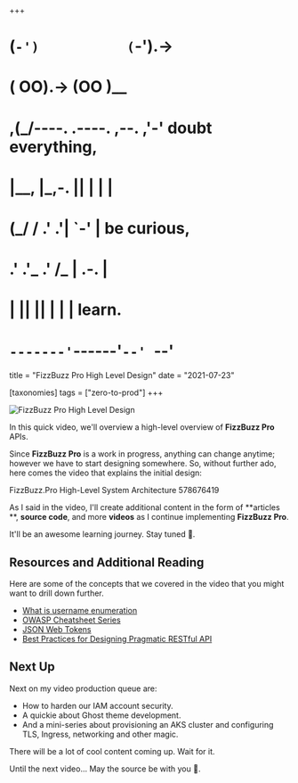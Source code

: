 +++
#   (`-')           (`-').->
#   ( OO).->        (OO )__
# ,(_/----. .----. ,--. ,'-' doubt everything,
# |__,    |\_,-.  ||  | |  |
#  (_/   /    .' .'|  `-'  | be curious,
#  .'  .'_  .'  /_ |  .-.  |
# |       ||      ||  | |  | learn.
# `-------'`------'`--' `--'

title = "FizzBuzz Pro High Level Design"
date = "2021-07-23"

[taxonomies]
tags = ["zero-to-prod"]
+++

![FizzBuzz Pro High Level Design](/images/size/w1200/2024/03/blueprint.png)

In this quick video, we'll overview a high-level overview of **FizzBuzz Pro**
APIs.

Since **FizzBuzz Pro** is a work in progress, anything can change anytime;
however we have to start designing somewhere. So, without further ado, here
comes the video that explains the initial design:

FizzBuzz.Pro High-Level System Architecture
578676419


As I said in the video, I'll create additional content in the form of **articles
**, **source code**, and more **videos** as I continue implementing **FizzBuzz
Pro**.

It'll be an awesome learning journey. Stay tuned 🎵.

Resources and Additional Reading
--------------------------------

Here are some of the concepts that we covered in the video that you might want
to drill down further.

* [What is username enumeration](https://www.virtuesecurity.com/kb/username-enumeration/)
* [OWASP Cheatsheet Series](https://cheatsheetseries.owasp.org/index.html)
* [JSON Web Tokens](https://jwt.io/)
* [Best Practices for Designing Pragmatic RESTful API](https://www.vinaysahni.com/best-practices-for-a-pragmatic-restful-api)

Next Up
-------

Next on my video production queue are:

* How to harden our IAM account security.
* A quickie about Ghost theme development.
* And a mini-series about provisioning an AKS cluster and configuring TLS,
  Ingress, networking and other magic.

There will be a lot of cool content coming up. Wait for it.

Until the next video... May the source be with you 🦄.
